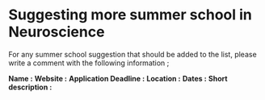# Suggesting more summer school in Neuroscience

For any summer school suggestion that should be added to the list, please write a comment with the following information ;

**Name :**
**Website :**
**Application Deadline :**
**Location :**
**Dates :**
**Short description :**